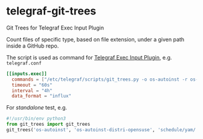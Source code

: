 # telegraf-git-trees
Git Trees for Telegraf Exec Input Plugin

Count files of specific type, based on file extension, under a given path inside a GitHub repo.

The script is used as command for [Telegraf Exec Input Plugin](https://github.com/influxdata/telegraf/tree/master/plugins/inputs/exec), e.g. `telegraf.conf`

```conf
[[inputs.exec]]
  commands = ["/etc/telegraf/scripts/git_trees.py -o os-autoinst -r os-autoinst-distri-opensuse -p schedule/yam/ -t yaml -m qe_yam_schedule_yaml"]
  timeout = "60s"
  interval = "4h"
  data_format = "influx"
```

For _standalone_ test, e.g.

```python
#!/usr/bin/env python3
from git_trees import git_trees
git_trees('os-autoinst', 'os-autoinst-distri-opensuse', 'schedule/yam/', 'yaml', 'qe_yam_schedule_yaml')
```